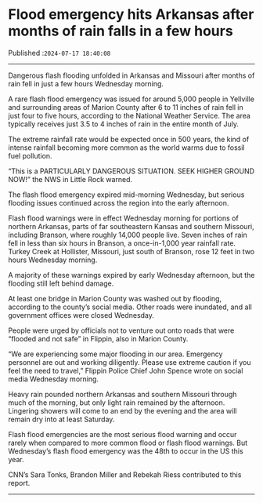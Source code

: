 # Flood emergency hits Arkansas after months of rain falls in a few hours

Published :`2024-07-17 18:40:08`

---

Dangerous flash flooding unfolded in Arkansas and Missouri after months of rain fell in just a few hours Wednesday morning.

A rare flash flood emergency was issued for around 5,000 people in Yellville and surrounding areas of Marion County after 6 to 11 inches of rain fell in just four to five hours, according to the National Weather Service. The area typically receives just 3.5 to 4 inches of rain in the entire month of July.

The extreme rainfall rate would be expected once in 500 years, the kind of intense rainfall becoming more common as the world warms due to fossil fuel pollution.

“This is a PARTICULARLY DANGEROUS SITUATION. SEEK HIGHER GROUND NOW!” the NWS in Little Rock warned.

The flash flood emergency expired mid-morning Wednesday, but serious flooding issues continued across the region into the early afternoon.

Flash flood warnings were in effect Wednesday morning for portions of northern Arkansas, parts of far southeastern Kansas and southern Missouri, including Branson, where roughly 14,000 people live. Seven inches of rain fell in less than six hours in Branson, a once-in-1,000 year rainfall rate. Turkey Creek at Hollister, Missouri, just south of Branson, rose 12 feet in two hours Wednesday morning.

A majority of these warnings expired by early Wednesday afternoon, but the flooding still left behind damage.

At least one bridge in Marion County was washed out by flooding, according to the county’s social media. Other roads were inundated, and all government offices were closed Wednesday.

People were urged by officials not to venture out onto roads that were “flooded and not safe” in Flippin, also in Marion County.

“We are experiencing some major flooding in our area. Emergency personnel are out and working diligently. Please use extreme caution if you feel the need to travel,” Flippin Police Chief John Spence wrote on social media Wednesday morning.

Heavy rain pounded northern Arkansas and southern Missouri through much of the morning, but only light rain remained by the afternoon. Lingering showers will come to an end by the evening and the area will remain dry into at least Saturday.

Flash flood emergencies are the most serious flood warning and occur rarely when compared to more common flood or flash flood warnings. But Wednesday’s flash flood emergency was the 48th to occur in the US this year.

CNN’s Sara Tonks, Brandon Miller and Rebekah Riess contributed to this report.

---

